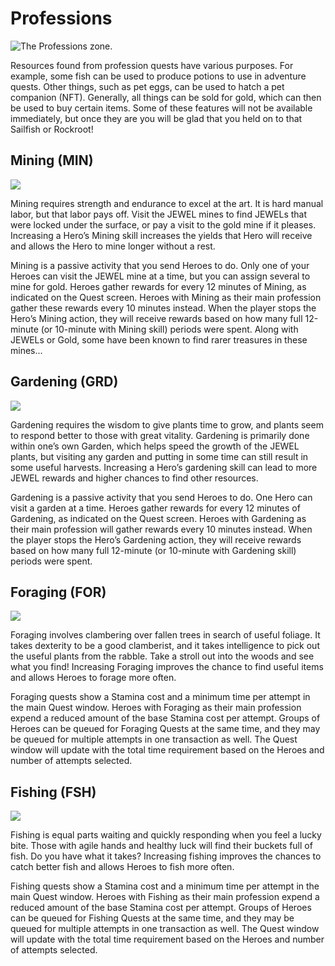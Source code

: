 # Professions

![The Professions zone.](<../../.gitbook/assets/professions scene anim\_Animation 1\_0.png>)

Resources found from profession quests have various purposes. For example, some fish can be used to produce potions to use in adventure quests. Other things, such as pet eggs, can be used to hatch a pet companion (NFT). Generally, all things can be sold for gold, which can then be used to buy certain items. Some of these features will not be available immediately, but once they are you will be glad that you held on to that Sailfish or Rockroot!

## Mining (MIN)

![](https://dfk-hv.b-cdn.net/art-assets/Mining\_Quest.png)

Mining requires strength and endurance to excel at the art. It is hard manual labor, but that labor pays off. Visit the JEWEL mines to find JEWELs that were locked under the surface, or pay a visit to the gold mine if it pleases. Increasing a Hero’s Mining skill increases the yields that Hero will receive and allows the Hero to mine longer without a rest.

Mining is a passive activity that you send Heroes to do. Only one of your Heroes can visit the JEWEL mine at a time, but you can assign several to mine for gold. Heroes gather rewards for every 12 minutes of Mining, as indicated on the Quest screen. Heroes with Mining as their main profession gather these rewards every 10 minutes instead. When the player stops the Hero’s Mining action, they will receive rewards based on how many full 12-minute (or 10-minute with Mining skill) periods were spent. Along with JEWELs or Gold, some have been known to find rarer treasures in these mines...

## Gardening (GRD)

![](https://dfk-hv.b-cdn.net/art-assets/Gardening\_Quest.png)

Gardening requires the wisdom to give plants time to grow, and plants seem to respond better to those with great vitality. Gardening is primarily done within one’s own Garden, which helps speed the growth of the JEWEL plants, but visiting any garden and putting in some time can still result in some useful harvests. Increasing a Hero’s gardening skill can lead to more JEWEL rewards and higher chances to find other resources.

Gardening is a passive activity that you send Heroes to do. One Hero can visit a garden at a time. Heroes gather rewards for every 12 minutes of Gardening, as indicated on the Quest screen. Heroes with Gardening as their main profession will gather rewards every 10 minutes instead.  When the player stops the Hero’s Gardening action, they will receive rewards based on how many full 12-minute (or 10-minute with Gardening skill) periods were spent.

## Foraging (FOR)

![](https://dfk-hv.b-cdn.net/art-assets/Foraging\_Quest.png)

Foraging involves clambering over fallen trees in search of useful foliage. It takes dexterity to be a good clamberist, and it takes intelligence to pick out the useful plants from the rabble. Take a stroll out into the woods and see what you find! Increasing Foraging improves the chance to find useful items and allows Heroes to forage more often.

Foraging quests show a Stamina cost and a minimum time per attempt in the main Quest window. Heroes with Foraging as their main profession expend a reduced amount of the base Stamina cost per attempt. Groups of Heroes can be queued for Foraging Quests at the same time, and they may be queued for multiple attempts in one transaction as well. The Quest window will update with the total time requirement based on the Heroes and number of attempts selected.

## Fishing (FSH)

![](https://dfk-hv.b-cdn.net/art-assets/Fishing\_Quest.png)

Fishing is equal parts waiting and quickly responding when you feel a lucky bite. Those with agile hands and healthy luck will find their buckets full of fish. Do you have what it takes? Increasing fishing improves the chances to catch better fish and allows Heroes to fish more often.

Fishing quests show a Stamina cost and a minimum time per attempt in the main Quest window. Heroes with Fishing as their main profession expend a reduced amount of the base Stamina cost per attempt. Groups of Heroes can be queued for Fishing Quests at the same time, and they may be queued for multiple attempts in one transaction as well. The Quest window will update with the total time requirement based on the Heroes and number of attempts selected.
